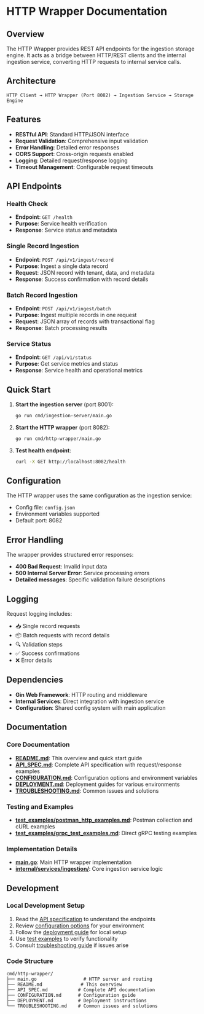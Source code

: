 # HTTP Wrapper Documentation

## Overview

The HTTP Wrapper provides REST API endpoints for the ingestion storage engine. It acts as a bridge between HTTP/REST clients and the internal ingestion service, converting HTTP requests to internal service calls.

## Architecture

```
HTTP Client → HTTP Wrapper (Port 8082) → Ingestion Service → Storage Engine
```

## Features

- **RESTful API**: Standard HTTP/JSON interface
- **Request Validation**: Comprehensive input validation
- **Error Handling**: Detailed error responses
- **CORS Support**: Cross-origin requests enabled
- **Logging**: Detailed request/response logging
- **Timeout Management**: Configurable request timeouts

## API Endpoints

### Health Check
- **Endpoint**: `GET /health`
- **Purpose**: Service health verification
- **Response**: Service status and metadata

### Single Record Ingestion
- **Endpoint**: `POST /api/v1/ingest/record`
- **Purpose**: Ingest a single data record
- **Request**: JSON record with tenant, data, and metadata
- **Response**: Success confirmation with record details

### Batch Record Ingestion
- **Endpoint**: `POST /api/v1/ingest/batch`
- **Purpose**: Ingest multiple records in one request
- **Request**: JSON array of records with transactional flag
- **Response**: Batch processing results

### Service Status
- **Endpoint**: `GET /api/v1/status`
- **Purpose**: Get service metrics and status
- **Response**: Service health and operational metrics

## Quick Start

1. **Start the ingestion server** (port 8001):
   ```bash
   go run cmd/ingestion-server/main.go
   ```

2. **Start the HTTP wrapper** (port 8082):
   ```bash
   go run cmd/http-wrapper/main.go
   ```

3. **Test health endpoint**:
   ```bash
   curl -X GET http://localhost:8082/health
   ```

## Configuration

The HTTP wrapper uses the same configuration as the ingestion service:
- Config file: `config.json`
- Environment variables supported
- Default port: 8082

## Error Handling

The wrapper provides structured error responses:
- **400 Bad Request**: Invalid input data
- **500 Internal Server Error**: Service processing errors
- **Detailed messages**: Specific validation failure descriptions

## Logging

Request logging includes:
- 📥 Single record requests
- 📦 Batch requests with record details
- 🔍 Validation steps
- ✅ Success confirmations
- ❌ Error details

## Dependencies

- **Gin Web Framework**: HTTP routing and middleware
- **Internal Services**: Direct integration with ingestion service
- **Configuration**: Shared config system with main application

## Documentation

### Core Documentation
- **[README.md](README.md)**: This overview and quick start guide
- **[API_SPEC.md](API_SPEC.md)**: Complete API specification with request/response examples
- **[CONFIGURATION.md](CONFIGURATION.md)**: Configuration options and environment variables
- **[DEPLOYMENT.md](DEPLOYMENT.md)**: Deployment guides for various environments
- **[TROUBLESHOOTING.md](TROUBLESHOOTING.md)**: Common issues and solutions

### Testing and Examples
- **[test_examples/postman_http_examples.md](../../test_examples/postman_http_examples.md)**: Postman collection and cURL examples
- **[test_examples/grpc_test_examples.md](../../test_examples/grpc_test_examples.md)**: Direct gRPC testing examples

### Implementation Details
- **[main.go](main.go)**: Main HTTP wrapper implementation
- **[internal/services/ingestion/](../../internal/services/ingestion/)**: Core ingestion service logic

## Development

### Local Development Setup
1. Read the [API specification](API_SPEC.md) to understand the endpoints
2. Review [configuration options](CONFIGURATION.md) for your environment
3. Follow the [deployment guide](DEPLOYMENT.md) for local setup
4. Use [test examples](../../test_examples/postman_http_examples.md) to verify functionality
5. Consult [troubleshooting guide](TROUBLESHOOTING.md) if issues arise

### Code Structure
```
cmd/http-wrapper/
├── main.go                 # HTTP server and routing
├── README.md              # This overview
├── API_SPEC.md           # Complete API documentation
├── CONFIGURATION.md      # Configuration guide
├── DEPLOYMENT.md         # Deployment instructions
└── TROUBLESHOOTING.md    # Common issues and solutions
```
